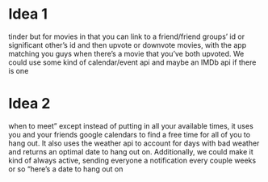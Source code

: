 # Idea 1

  tinder but for movies in that you can link to a friend/friend groups’ id or significant other’s id and then upvote or downvote movies, with the app matching you guys when there’s a movie that you’ve both upvoted. We could use some kind of calendar/event api and maybe an IMDb api if there is one

# Idea 2

when to meet” except instead of putting in all your available times, it uses you and your friends google calendars to find a free time for all of you to hang out. It also uses the weather api to account for days with bad weather and returns an optimal date to hang out on. Additionally, we could make it kind of always active, sending everyone a notification every couple weeks or so “here’s a date to hang out on
